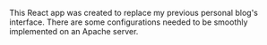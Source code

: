 This React app was created to replace my previous personal blog's interface.
There are some configurations needed to be smoothly implemented on an Apache server.

